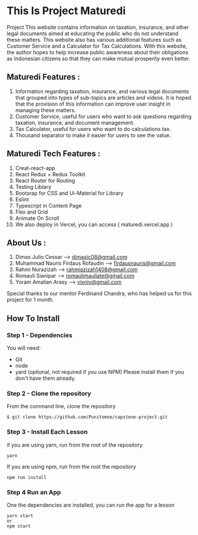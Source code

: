 # This Is Project Maturedi
Project This website contains information on taxation, insurance, and other legal documents aimed at educating the public who do not understand these matters. This website also has various additional features such as Customer Service and a Calculator for Tax Calculations. With this website, the author hopes to help increase public awareness about their obligations as Indonesian citizens so that they can make mutual prosperity even better.

## Maturedi Features :

1. Information regarding taxation, insurance, and various legal documents that grouped into types of sub-topics are articles and videos. It is hoped that the provision of this information can improve user insight in managing these matters.
2. Customer Service, useful for users who want to ask questions regarding taxation, insurance, and document management.
3. Tax Calculator, useful for users who want to do calculations tax.
4. Thousand separator to make it easier for users to see the value.

## Maturedi Tech Features :

1. Creat-react-app
2. React Redux + Redux Toolkit
3. React Router for Routing
4. Testing Liblary
5. Bootsrap for CSS and Ui-Material for Library
6. Eslint
7. Typescript in Content Page
8. Flex and Grid
9. Animate On Scroll
10. We also deploy in Vercel, you can access ( maturedi.vercel.app )

## About Us :
1. Dimas Julio Cessar --> dimasjc08@gmail.com
2. Muhammad Nauris Firdaus Rofaudin --> firdausnauris@gmail.com
3. Rahmi Nurazizah --> rahmiazizah1408@gmail.com
4. Romauli Sianipar --> romaulimauliate@gmail.com
5. Yoram Amalian Arasy --> vixniv@gmail.com

Special thanks to our mentor Ferdinand Chandra, who has helped us for this project for 1 month.

## How To Install

### Step 1 - Dependencies

You will need:
* Git
* node
* yard (optional, not required if you use NPM)
Please install them if you don't have them already.

### Step 2 - Clone the repository
From the command line, clone the repository

``` 
$ git clone https://github.com/Punitomoe/capstone-project.git
```

### Step 3 - Install Each Lesson
if you are using yarn, run from the root of the repository

```
yarn
```

If you are using npm, run from the root the repository

```
npm run install
```

### Step 4 Run an App
One the dependencies are installed, you can run the app for a lesson

``` 
yarn start
or
npm start 
```
